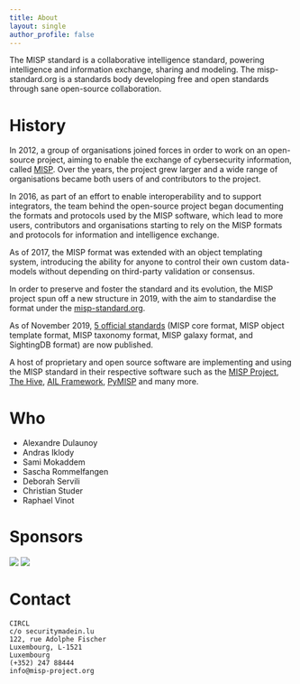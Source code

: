 ```yaml
---
title: About
layout: single
author_profile: false
---
```


The MISP standard is a collaborative intelligence standard, powering intelligence and information exchange, sharing and modeling. The misp-standard.org is a standards body developing free and open standards through sane open-source collaboration.

# History

In 2012, a group of organisations joined forces in order to work on an open-source project, aiming to enable the exchange of cybersecurity information, called [MISP](https://www.misp-project.org/). Over the years,
the project grew larger and a wide range of organisations became both users of and contributors to the project.

In 2016, as part of an effort to enable interoperability and to support integrators, the team behind the open-source project began documenting the formats and protocols used by the MISP software, which lead to more users, contributors and organisations starting to rely on the MISP formats and protocols for information and intelligence exchange.

As of 2017, the MISP format was extended with an object templating system, introducing the ability for anyone to control their own custom data-models without depending on third-party validation or consensus.

In order to preserve and foster the standard and its evolution, the MISP project spun off a new structure in 2019, with the aim to standardise the format under the [misp-standard.org](https://www.misp-standard.org).

As of November 2019, [5 official standards](/standards) (MISP core format, MISP object template format, MISP taxonomy format, MISP galaxy format, and SightingDB format) are now published.

A host of proprietary and open source software are implementing and using the MISP standard in their respective software such as the [MISP Project](https://www.misp-project.org/), [The Hive](https://thehive-project.org/), [AIL Framework](https://github.com/CIRCL/AIL-framework), [PyMISP](https://github.com/MISP/PyMISP) and many more.

# Who

- Alexandre Dulaunoy
- Andras Iklody
- Sami Mokaddem
- Sascha Rommelfangen
- Deborah Servili
- Christian Studer
- Raphael Vinot

# Sponsors

![](https://www.misp-project.org/assets/images/logo.png)
![](https://www.misp-project.org/assets/images/en_cef.png)

# Contact

~~~
CIRCL
c/o securitymadein.lu
122, rue Adolphe Fischer
Luxembourg, L-1521
Luxembourg
(+352) 247 88444
info@misp-project.org
~~~
